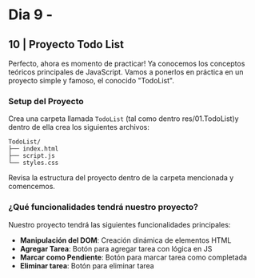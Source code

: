 # Dia 9 - 

## 10 | Proyecto Todo List

Perfecto, ahora es momento de practicar! Ya conocemos los conceptos teóricos principales de JavaScript. Vamos a ponerlos en práctica en un proyecto simple y famoso, el conocido "TodoList".

### Setup del Proyecto

Crea una carpeta llamada `TodoList` (tal como dentro res/01.TodoList)y dentro de ella crea los siguientes archivos:

```
TodoList/
├── index.html
├── script.js
└── styles.css
```

Revisa la estructura del proyecto dentro de la carpeta mencionada y comencemos.

### ¿Qué funcionalidades tendrá nuestro proyecto?

Nuestro proyecto tendrá las siguientes funcionalidades principales:

- **Manipulación del DOM**: Creación dinámica de elementos HTML
- **Agregar Tarea**: Botón para agregar tarea con lógica en JS
- **Marcar como Pendiente**: Botón para marcar tarea como completada
- **Eliminar tarea**: Botón para eliminar tarea